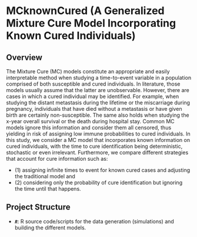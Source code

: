 # MCknownCured (A Generalized Mixture Cure Model Incorporating Known Cured Individuals)

## Overview

The Mixture Cure (MC) models constitute an appropriate and easily interpretable method when studying a time-to-event variable in a population comprised of both susceptible and cured individuals.
In literature, those models usually assume that the latter are unobservable. However, there are cases in which a cured individual may be identified.
For example, when studying the distant metastasis during the lifetime or the miscarriage during pregnancy, individuals that have died without a metastasis or have given birth are certainly non-susceptible.
The same also holds when studying the x-year overall survival or the death during hospital stay. Common MC models ignore this information and consider them all censored, thus yielding in risk of assigning low immune probabilities to cured individuals.
In this study, we consider a MC model that incorporates known information on cured individuals, with the time to cure identification being deterministic, stochastic or even irrelevant.
Furthermore, we compare different strategies that account for cure information such as:
* (1) assigning infinite times to event for known cured cases and adjusting the traditional model and
* (2) considering only the probability of cure identification but ignoring the time until that happens.

## Project Structure

- ***`R`***: R source code/scripts for the data generation (simulations) and building the different models.

